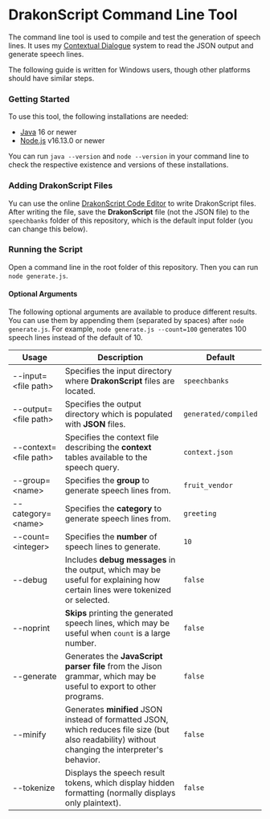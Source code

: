 # DrakonScript Command Line Tool

The command line tool is used to compile and test the generation of speech lines. It uses my [Contextual Dialogue](https://github.com/DrakonForge/ContextualDialogue) system to read the JSON output and generate speech lines.

The following guide is written for Windows users, though other platforms should have similar steps.

### Getting Started

To use this tool, the following installations are needed:

* [Java](https://www.oracle.com/java/technologies/downloads/) 16 or newer
* [Node.js](https://nodejs.org/en/download/) v16.13.0 or newer

You can run `java --version` and `node --version` in your command line to check the respective existence and versions of these installations.

### Adding DrakonScript Files

Yu can use the online [DrakonScript Code Editor](https://drakonforge.github.io/DrakonScript/) to write DrakonScript files. After writing the file, save the **DrakonScript** file (not the JSON file) to the `speechbanks` folder of this repository, which is the default input folder (you can change this below).

### Running the Script

Open a command line in the root folder of this repository. Then you can run `node generate.js`.

#### Optional Arguments

The following optional arguments are available to produce different results. You can use them by appending them (separated by spaces) after `node generate.js`. For example, `node generate.js --count=100` generates 100 speech lines instead of the default of 10.

| **Usage** | **Description** | **Default** |
| --- | --- | --- |
| --input=\<file path\> | Specifies the input directory where **DrakonScript** files are located. | `speechbanks` |
| --output=\<file path\> | Specifies the output directory which is populated with **JSON** files. | `generated/compiled`
| --context=\<file path\> | Specifies the context file describing the **context** tables available to the speech query. | `context.json`
| --group=\<name\> | Specifies the **group** to generate speech lines from. | `fruit_vendor`
| --category=\<name\> | Specifies the **category** to generate speech lines from. | `greeting`
| --count=\<integer\> | Specifies the **number** of speech lines to generate. | `10`
| --debug | Includes **debug messages** in the output, which may be useful for explaining how certain lines were tokenized or selected. | `false`
| --noprint | **Skips** printing the generated speech lines, which may be useful when `count` is a large number. | `false`
| --generate | Generates the **JavaScript parser file** from the Jison grammar, which may be useful to export to other programs. | `false`
| --minify | Generates **minified** JSON instead of formatted JSON, which reduces file size (but also readability) without changing the interpreter's behavior. | `false`
| --tokenize | Displays the speech result tokens, which display hidden formatting (normally displays only plaintext). | `false`
